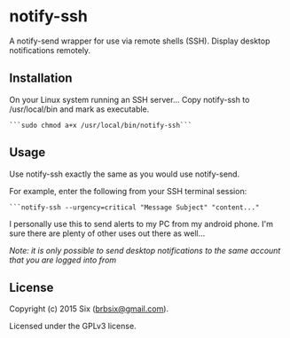 # notify-ssh

A notify-send wrapper for use via remote shells (SSH). Display desktop notifications remotely.


Installation
------------

On your Linux system running an SSH server... Copy notify-ssh to /usr/local/bin and mark as executable.

    ```sudo chmod a+x /usr/local/bin/notify-ssh```

Usage
-----

Use notify-ssh exactly the same as you would use notify-send.

For example, enter the following from your SSH terminal session:

    ```notify-ssh --urgency=critical "Message Subject" "content..."

I personally use this to send alerts to my PC from my android phone. I'm sure there are plenty of other uses out there as well...

*Note: it is only possible to send desktop notifications to the same account that you are logged into from*

License
-------

Copyright (c) 2015 Six (brbsix@gmail.com).

Licensed under the GPLv3 license.
